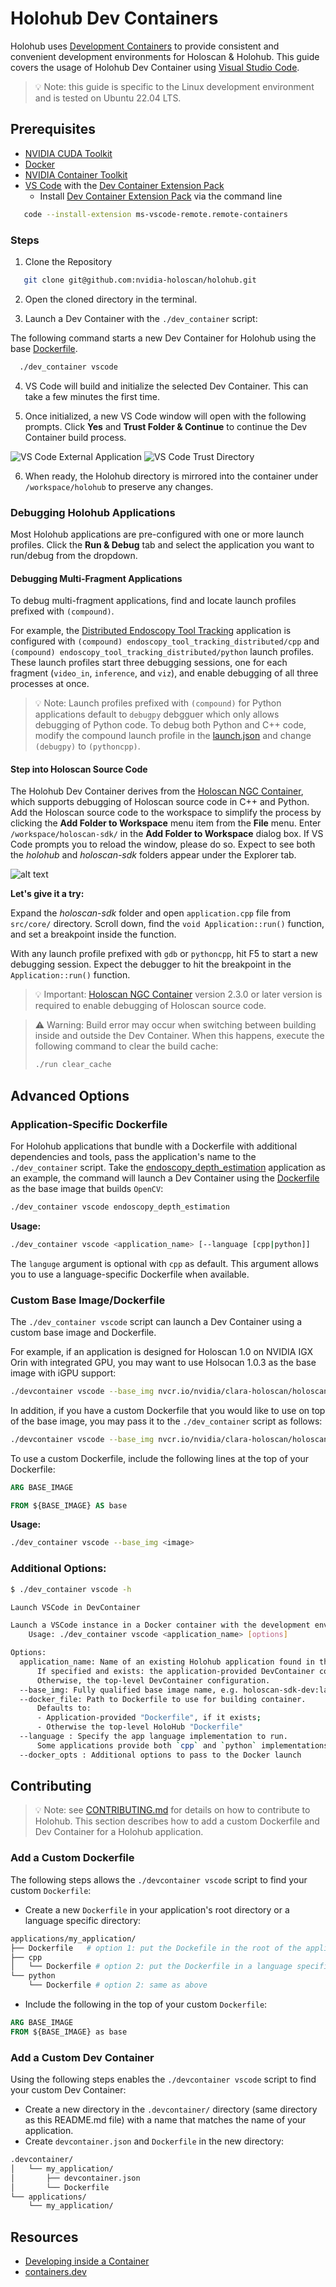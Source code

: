 # Holohub Dev Containers

Holohub uses [Development Containers](https://containers.dev/) to provide consistent and convenient development environments for Holoscan & Holohub. This guide covers the usage of Holohub Dev Container using [Visual Studio Code](https://code.visualstudio.com/).

> 💡 Note: this guide is specific to the Linux development environment and is tested on Ubuntu 22.04 LTS.

## Prerequisites

- [NVIDIA CUDA Toolkit](https://developer.nvidia.com/cuda-downloads)
- [Docker](https://docs.docker.com/engine/install/)
- [NVIDIA Container Toolkit](https://docs.nvidia.com/datacenter/cloud-native/container-toolkit/latest/install-guide.html)
- [VS Code](https://code.visualstudio.com/) with the [Dev Container Extension Pack](https://marketplace.visualstudio.com/items?itemName=ms-vscode-remote.remote-containers)
  - Install [Dev Container Extension Pack](https://marketplace.visualstudio.com/items?itemName=ms-vscode-remote.remote-containers) via the command line
 ```bash
    code --install-extension ms-vscode-remote.remote-containers
 ```

### Steps

1. Clone the Repository
 ```bash
    git clone git@github.com:nvidia-holoscan/holohub.git
 ```
2. Open the cloned directory in the terminal.

3. Launch a Dev Container with the `./dev_container` script:

 The following command starts a new Dev Container for Holohub using the base [Dockerfile](../Dockerfile).

 ```bash
   ./dev_container vscode
 ```

4. VS Code will build and initialize the selected Dev Container. This can take a few minutes the first time.

5. Once initialized, a new VS Code window will open with the following prompts. Click **Yes** and **Trust Folder & Continue** to continue the Dev Container build process.

![VS Code External Application](./static/vscode-prompt-ext-app.png)
![VS Code Trust Directory](./static/vscode-prompt-trust.png)

6. When ready, the Holohub directory is mirrored into the container under `/workspace/holohub` to preserve any changes.


### Debugging Holohub Applications

Most Holohub applications are pre-configured with one or more launch profiles. Click the **Run & Debug** tab and select the application you want to run/debug from the dropdown.

#### Debugging Multi-Fragment Applications

To debug multi-fragment applications, find and locate launch profiles prefixed with `(compound)`.

For example, the [Distributed Endoscopy Tool Tracking](../applications/endoscopy_tool_tracking_distributed/) application is configured with `(compound) endoscopy_tool_tracking_distributed/cpp` and `(compound) endoscopy_tool_tracking_distributed/python` launch profiles.
These launch profiles start three debugging sessions, one for each fragment (`video_in`, `inference`, and `viz`), and enable debugging of all three processes at once.

> 💡 Note: Launch profiles prefixed with `(compound)` for Python applications default to `debugpy` debgguer which only allows debugging of Python code.  To debug both Python and C++ code, modify the  compound launch profile in the [launch.json](../.vscode/launch.json) and change `(debugpy)` to `(pythoncpp)`.


#### Step into Holoscan Source Code

The Holohub Dev Container derives from the [Holoscan NGC Container](https://catalog.ngc.nvidia.com/orgs/nvidia/teams/clara-holoscan/containers/holoscan), which supports debugging of Holoscan source code in C++ and Python. Add the Holoscan source code to the workspace to simplify the process by clicking the **Add Folder to Workspace** menu item from the **File** menu. Enter `/workspace/holoscan-sdk/` in the **Add Folder to Workspace** dialog box. If VS Code prompts you to reload the window, please do so. Expect to see both the *holohub* and *holoscan-sdk* folders appear under the Explorer tab.

![alt text](static/vscode-explorer.png)

**Let's give it a try:**

Expand the *holoscan-sdk* folder and open `application.cpp` file from `src/core/` directory.
Scroll down, find the `void Application::run()` function, and set a breakpoint inside the function.

With any launch profile prefixed with `gdb` or `pythoncpp`, hit F5 to start a new debugging session. Expect the debugger to hit the breakpoint in the `Application::run()` function.

> 💡 Important: [Holoscan NGC Container](https://catalog.ngc.nvidia.com/orgs/nvidia/teams/clara-holoscan/containers/holoscan) version 2.3.0 or later version is required to enable debugging of Holoscan source code.

> ⚠️ Warning: Build error may occur when switching between building inside and outside the Dev Container. When this happens, execute the following command to clear the build cache:
>
> ```bash
> ./run clear_cache
> ```

## Advanced Options

### Application-Specific Dockerfile

For Holohub applications that bundle with a Dockerfile with additional dependencies and tools, pass the application's name to the `./dev_container` script.
Take the [endoscopy_depth_estimation](../applications/endoscopy_depth_estimation) application as an example, the command will launch a Dev Container using the [Dockerfile](../applications/endoscopy_depth_estimation/Dockerfile) as the base image that builds `OpenCV`:

```bash
./dev_container vscode endoscopy_depth_estimation
```

**Usage:**

```bash
./dev_container vscode <application_name> [--language [cpp|python]]
```

The `languge` argument is optional with `cpp` as default. This argument allows you to use a language-specific Dockerfile when available.


### Custom Base Image/Dockerfile

The `./dev_container vscode` script can launch a Dev Container using a custom base image and Dockerfile.

For example, if an application is designed for Holoscan 1.0 on NVIDIA IGX Orin with integrated GPU, you may want to use Holsocan 1.0.3 as the base image with iGPU support:

```bash
./devcontainer vscode --base_img nvcr.io/nvidia/clara-holoscan/holoscan:v1.0.3-igpu
```

In addition, if you have a custom Dockerfile that you would like to use on top of the base image, you may pass it to the `./dev_container` script as follows:


```bash
./devcontainer vscode --base_img nvcr.io/nvidia/clara-holoscan/holoscan:v1.0.3-igpu --docker_file /path/to/my/Dockerfile
```

To use a custom Dockerfile, include the following lines at the top of your Dockerfile:

```Dockerfile
ARG BASE_IMAGE

FROM ${BASE_IMAGE} AS base
```

**Usage:**

```bash
./dev_container vscode --base_img <image>
```

### Additional Options:

```bash
$ ./dev_container vscode -h

Launch VSCode in DevContainer

Launch a VSCode instance in a Docker container with the development environment.
    Usage: ./dev_container vscode <application_name> [options]

Options:
  application_name: Name of an existing Holohub application found in the applications folder.
      If specified and exists: the application-provided DevContainer configuration is used.
      Otherwise, the top-level DevContainer configuration.
  --base_img: Fully qualified base image name, e.g. holoscan-sdk-dev:latest
  --docker_file: Path to Dockerfile to use for building container.
      Defaults to:
      - Application-provided "Dockerfile", if it exists;
      - Otherwise the top-level HoloHub "Dockerfile"
  --language : Specify the app language implementation to run.
      Some applications provide both `cpp` and `python` implementations.
  --docker_opts : Additional options to pass to the Docker launch
```

## Contributing

> 💡 Note: see [CONTRIBUTING.md](../CONTRIBUTING.md) for details on how to contribute to Holohub. This section describes how to add a custom Dockerfile and Dev Container for a Holohub application.

### Add a Custom Dockerfile

The following steps allows the `./devcontainer vscode` script to find your custom `Dockerfile`:

- Create a new `Dockerfile` in your application's root directory or a language specific directory:

```bash
applications/my_application/
├── Dockerfile   # option 1: put the Dockefile in the root of the application's directory
├── cpp
│   └── Dockerfile # option 2: put the Dockerfile in a language specific directory
└── python
    └── Dockerfile # option 2: same as above
```
- Include the following in the top of your custom `Dockerfile`:

```Dockerfile
ARG BASE_IMAGE
FROM ${BASE_IMAGE} as base
```

### Add a Custom Dev Container

Using the following steps enables the `./devcontainer vscode` script to find your custom Dev Container:

- Create a new directory in the `.devcontainer/` directory (same directory as this README.md file) with a name that matches the name of your application.
- Create `devcontainer.json` and `Dockerfile` in the new directory:

```bash
.devcontainer/
│   └── my_application/
│       ├── devcontainer.json
│       └── Dockerfile
└── applications/
    └── my_application/

```

## Resources

- [Developing inside a Container](https://code.visualstudio.com/docs/devcontainers/containers)
- [containers.dev](https://containers.dev/)
